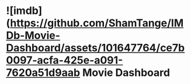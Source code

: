  # ![imdb](https://github.com/ShamTange/IMDb-Movie-Dashboard/assets/101647764/ce7b0097-acfa-425e-a091-7620a51d9aab  Movie Dashboard 
